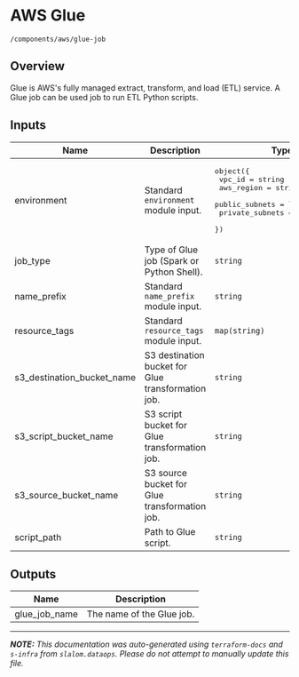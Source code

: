 
# AWS Glue

`/components/aws/glue-job`

## Overview


Glue is AWS's fully managed extract, transform, and load (ETL) service. A Glue job can be used job to run ETL Python scripts.

## Inputs

| Name                          | Description                                        | Type                                                                                                                                                                    | Default | Required |
| ----------------------------- | -------------------------------------------------- | ----------------------------------------------------------------------------------------------------------------------------------------------------------------------- | ------- | :------: |
| environment                   | Standard `environment` module input.               | <pre>object({<br>    vpc_id          = string<br>    aws_region      = string<br>    public_subnets  = list(string)<br>    private_subnets = list(string)<br>  })</pre> | n/a     |   yes    |
| job\_type                     | Type of Glue job (Spark or Python Shell).          | `string`                                                                                                                                                                | n/a     |   yes    |
| name\_prefix                  | Standard `name_prefix` module input.               | `string`                                                                                                                                                                | n/a     |   yes    |
| resource\_tags                | Standard `resource_tags` module input.             | `map(string)`                                                                                                                                                           | n/a     |   yes    |
| s3\_destination\_bucket\_name | S3 destination bucket for Glue transformation job. | `string`                                                                                                                                                                | n/a     |   yes    |
| s3\_script\_bucket\_name      | S3 script bucket for Glue transformation job.      | `string`                                                                                                                                                                | n/a     |   yes    |
| s3\_source\_bucket\_name      | S3 source bucket for Glue transformation job.      | `string`                                                                                                                                                                | n/a     |   yes    |
| script\_path                  | Path to Glue script.                               | `string`                                                                                                                                                                | n/a     |   yes    |

## Outputs

| Name            | Description               |
| --------------- | ------------------------- |
| glue\_job\_name | The name of the Glue job. |

---------------------

_**NOTE:** This documentation was auto-generated using
`terraform-docs` and `s-infra` from `slalom.dataops`.
Please do not attempt to manually update this file._
